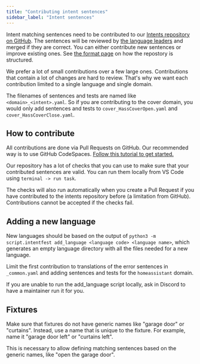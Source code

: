 ```yaml
---
title: "Contributing intent sentences"
sidebar_label: "Intent sentences"
---
```


Intent matching sentences need to be contributed to our [Intents repository on GitHub](https://github.com/home-assistant/intents). The sentences will be reviewed by [the language leaders](language-leaders.md) and merged if they are correct. You can either contribute new sentences or improve existing ones. See [the format page](../intents/matching.md) on how the repostory is structured.

We prefer a lot of small contributions over a few large ones. Contributions that contain a lot of changes are hard to review. That's why we want each contribution limited to a single language and single domain.

The filenames of sentences and tests are named like `<domain>_<intent>.yaml`. So if you are contributing to the cover domain, you would only add sentences and tests to `cover_HassCoverOpen.yaml` and `cover_HassCoverClose.yaml`.

## How to contribute

All contributions are done via Pull Requests on GitHub. Our recommended way is to use GitHub CodeSpaces. [Follow this tutorial to get started.](https://github.com/home-assistant/intents/blob/main/docs/codespace/README.md)

Our repository has a lot of checks that you can use to make sure that your contributed sentences are valid. You can run them locally from VS Code using `terminal -> run task`.

The checks will also run automatically when you create a Pull Request if you have contributed to the intents repository before (a limitation from GitHub). Contributions cannot be accepted if the checks fail.

## Adding a new language

New languages should be based on the output of `python3 -m script.intentfest add_language <language code> <language name>`, which generates an empty language directory with all the files needed for a new language.

Limit the first contribution to translations of the error sentences in `_common.yaml` and adding sentences and tests for the `homeassistant` domain.

If you are unable to run the add_language script locally, ask in Discord to have a maintainer run it for you.

## Fixtures

Make sure that fixtures do not have generic names like "garage door" or "curtains". Instead, use a name that is unique to the fixture. For example, name it "garage door left" or "curtains left".

This is necessary to allow defining matching sentences based on the generic names, like "open the garage door".
